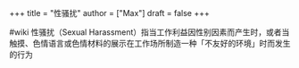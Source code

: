+++
title = "性骚扰"
author = ["Max"]
draft = false
+++

\#wiki
性骚扰（Sexual Harassment）指当工作利益因性别因素而产生时，或者当触摸、色情语言或色情材料的展示在工作场所制造一种「不友好的环境」时而发生的行为

